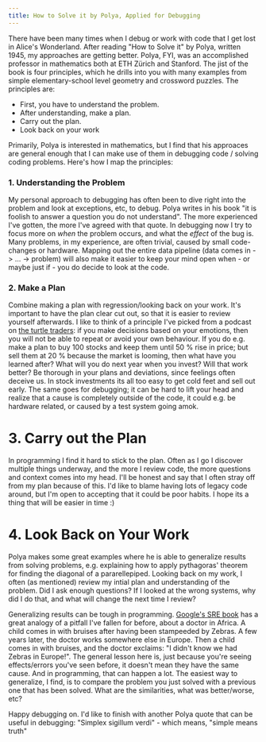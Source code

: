 ```yaml
---
title: How to Solve it by Polya, Applied for Debugging
---
```


There have been many times when I debug or work with code that I get lost in Alice's Wonderland. After reading "How to Solve it" by Polya, written 1945, my approaches are getting better.
Polya, FYI, was an accomplished professor in mathematics both at ETH Zürich and Stanford.
The jist of the book is four principles, which he drills into you with many examples from simple elementary-school level geometry and crossword puzzles. The principles are:
  * First, you have to understand the problem.
  * After understanding, make a plan.
  * Carry out the plan.
  * Look back on your work

Primarily, Polya is interested in mathematics, but I find that his approaces are general enough that I can make use of them in debugging code / solving coding problems. Here's how I map the principles:

### 1. Understanding the Problem
My personal approach to debugging has often been to dive right into the problem and look at exceptions, etc, to debug. Polya writes in his book "it is foolish to answer a question you do not understand".
The more experienced I've gotten, the more I've agreed with that quote. In debugging now I try to focus more on _when_ the problem occurs, and what the _effect_ of the bug is.
Many problems, in my experience, are often trivial, caused by small code-changes or hardware. Mapping out the entire data pipeline (data comes in -> ...  -> problem) will also make it easier to keep your mind open when - or maybe just if - you do decide to look at the code.

### 2. Make a Plan
Combine making a plan with regression/looking back on your work. It's important to have the plan clear cut out, so that it is easier to review yourself afterwards. I like to think of a principle I've picked from a podcast on [the turtle traders](https://www.turtletrader.com/it/): if you make decisions based on your emotions, then you will not be able to repeat or avoid your own behaviour. If you do e.g. make a plan to buy 100 stocks and keep them until 50 % rise in price; but sell them at 20 % because the market is looming, then what have you learned after? What will you do next year when you invest? Will that work better? Be thorough in your plans and deviations, since feelings often deceive us. In stock investments its all too easy to get cold feet and sell out early. The same goes for debugging; it can be hard to lift your head and realize that a cause is completely outside of the code, it could e.g. be hardware related, or caused by a test system going amok.

# 3. Carry out the Plan
In programming I find it hard to stick to the plan. Often as I go I discover multiple things underway, and the more I review code, the more questions and context comes into my head. I'll be honest and say that I often stray off from my plan because of this. I'd like to blame having lots of legacy code around, but I'm open to accepting that it could be poor habits. I hope its a thing that will be easier in time :) 

# 4. Look Back on Your Work
Polya makes some great examples where he is able to generalize results from solving problems, e.g. explaining how to apply pythagoras' theorem for finding the diagonal of a pararellepiped.
Looking back on my work, I often (as mentioned) review my intial plan and understanding of the problem. Did I ask enough questions? If I looked at the wrong systems, why did I do that, and what will change the next time I review?


Generalizing results can be tough in programming. [Google's SRE book](https://landing.google.com/sre/sre-book/toc/index.html) has a great analogy of a pitfall I've fallen for before, about a doctor in Africa. A child comes in with bruises after having been stampeeded by Zebras. A few years later, the doctor works somewhere else in Europe. Then a child comes in with bruises, and the doctor exclaims: "I didn't know we had Zebras in Europe!". The general lesson here is, just because you're seeing effects/errors you've seen before, it doesn't mean they have the same cause. And in programming, that can happen a lot. The easiest way to generalize, I find, is to compare the problem you just solved with a previous one that has been solved. What are the similarities, what was better/worse, etc?


Happy debugging on. I'd like to finish with another Polya quote that can be useful in debugging:
"Simplex sigillum verdi" - which means, "simple means truth"
